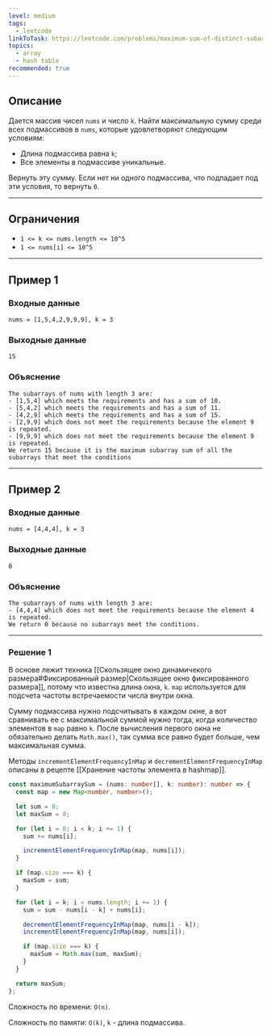 ```yaml
---
level: medium
tags:
  - leetcode
linkToTask: https://leetcode.com/problems/maximum-sum-of-distinct-subarrays-with-length-k/
topics:
  - array
  - hash table
recommended: true
---
```

## Описание

Дается массив чисел `nums` и число `k`. Найти максимальную сумму среди всех подмассивов в `nums`, которые удовлетворяют следующим условиям:
- Длина подмассива равна `k`;
- Все элементы в подмассиве уникальные.

Вернуть эту сумму. Если нет ни одного подмассива, что подпадает под эти условия, то вернуть `0`.

---
## Ограничения

- `1 <= k <= nums.length <= 10^5`
- `1 <= nums[i] <= 10^5`

---
## Пример 1

### Входные данные

```
nums = [1,5,4,2,9,9,9], k = 3
```
### Выходные данные

```
15
```
### Объяснение

```
The subarrays of nums with length 3 are:
- [1,5,4] which meets the requirements and has a sum of 10.
- [5,4,2] which meets the requirements and has a sum of 11.
- [4,2,9] which meets the requirements and has a sum of 15.
- [2,9,9] which does not meet the requirements because the element 9 is repeated.
- [9,9,9] which does not meet the requirements because the element 9 is repeated.
We return 15 because it is the maximum subarray sum of all the subarrays that meet the conditions
```

---
## Пример 2

### Входные данные

```
nums = [4,4,4], k = 3
```
### Выходные данные

```
0
```
### Объяснение

```
The subarrays of nums with length 3 are:
- [4,4,4] which does not meet the requirements because the element 4 is repeated.
We return 0 because no subarrays meet the conditions.
```

---
### Решение 1

В основе лежит техника [[Скользящее окно динамичекого размера#Фиксированный размер|Скользящее окно фиксированного размера]], потому что известна длина окна, `k`. `map` используется для подсчета частоты встречаемости числа внутри окна.

Сумму подмассива нужно подсчитывать в каждом окне, а вот сравнивать ее с максимальной суммой нужно тогда, когда количество элементов в `map` равно `k`. После вычисления первого окна не обязательно делать `Math.max()`, так сумма все равно будет больше, чем максимальная сумма.

Методы `incrementElementFrequencyInMap` и `decrementElementFrequencyInMap` описаны в рецепте [[Хранение частоты элемента в hashmap]].

```typescript
const maximumSubarraySum = (nums: number[], k: number): number => {
  const map = new Map<number, number>();

  let sum = 0;
  let maxSum = 0;

  for (let i = 0; i < k; i += 1) {
    sum += nums[i];

    incrementElementFrequencyInMap(map, nums[i]);
  }

  if (map.size === k) {
    maxSum = sum;
  }

  for (let i = k; i < nums.length; i += 1) {
    sum = sum - nums[i - k] + nums[i];

    decrementElementFrequencyInMap(map, nums[i - k]);
    incrementElementFrequencyInMap(map, nums[i]);

    if (map.size === k) {
      maxSum = Math.max(sum, maxSum);
    }
  }

  return maxSum;
};
```

Сложность по времени: `O(n)`.

Сложность по памяти: `O(k)`, `k` - длина подмассива.